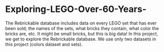 # Exploring-LEGO-Over-60-Years-
The Rebrickable database includes data on every LEGO set that has ever been sold; the names of the sets, what bricks they contain, what color the bricks are, etc. It might be small bricks, but this is big data! In this project, we get to explore the Rebrickable database. We use only two datasets in this project (colors dataset and sets).
